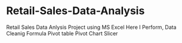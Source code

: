 # Retail-Sales-Data-Analysis
Retail Sales Data Anlysis Project using MS Excel
Here I Perform,
        Data Cleanig
        Formula
        Pivot table
        Pivot Chart
        Slicer
